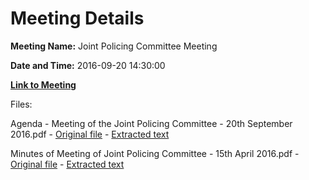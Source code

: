 # Meeting Details

**Meeting Name:** Joint Policing Committee Meeting

**Date and Time:** 2016-09-20 14:30:00

**[Link to Meeting](https://www.limerick.ie/council/whats-on/joint-policing-committee-meeting)**

Files: 

Agenda - Meeting of the Joint Policing Committee - 20th September 2016.pdf - [Original file](https://beta.limerick.ie/sites/default/files/media/documents/2017-04/agenda_20th_september_2016.pdf) - [Extracted text](./Agenda%20-%20Meeting%20of%20the%20Joint%20Policing%20Committee%20-%2020th%20September%202016.md)

Minutes of Meeting of Joint Policing Committee - 15th April 2016.pdf - [Original file](https://beta.limerick.ie/sites/default/files/media/documents/2017-04/minutes_of_meeting_held_15th_april_2016.pdf) - [Extracted text](./Minutes%20of%20Meeting%20of%20Joint%20Policing%20Committee%20-%2015th%20April%202016.md)

